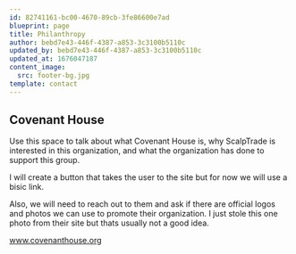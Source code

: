 ```yaml
---
id: 82741161-bc00-4670-89cb-3fe86600e7ad
blueprint: page
title: Philanthropy
author: bebd7e43-446f-4387-a853-3c3100b5110c
updated_by: bebd7e43-446f-4387-a853-3c3100b5110c
updated_at: 1676047187
content_image:
  src: footer-bg.jpg
template: contact
---
```

## Covenant House

Use this space to talk about what Covenant House is, why ScalpTrade is interested in this organization, and what the organization has done to support this group.

I will create a button that takes the user to the site but for now we will use a bisic link.

Also, we will need to reach out to them and ask if there are official logos and photos we can use to promote their organization. I just stole this one photo from their site but thats usually not a good idea.

www.covenanthouse.org